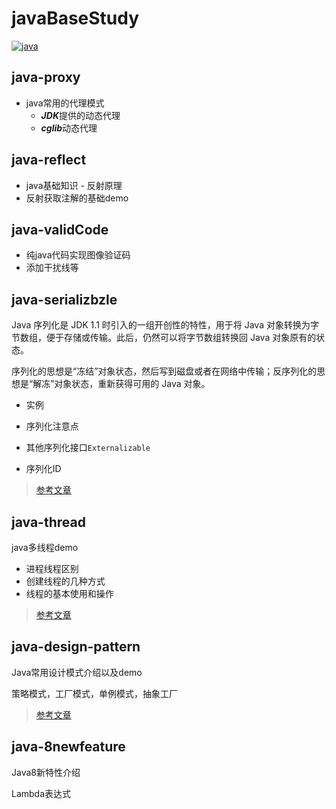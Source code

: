 # javaBaseStudy

[![java](https://img.shields.io/badge/JAVA-1.8+-green.svg)](#java-proxy)

## java-proxy

- java常用的代理模式
  - ***JDK***提供的动态代理
  - ***cglib***动态代理

## java-reflect

- java基础知识 - 反射原理
- 反射获取注解的基础demo

## java-validCode

- 纯java代码实现图像验证码
- 添加干扰线等

## java-serializbzle

Java 序列化是 JDK 1.1 时引入的一组开创性的特性，用于将 Java 对象转换为字节数组，便于存储或传输。此后，仍然可以将字节数组转换回 Java 对象原有的状态。

序列化的思想是“冻结”对象状态，然后写到磁盘或者在网络中传输；反序列化的思想是“解冻”对象状态，重新获得可用的 Java 对象。

* 实例

* 序列化注意点

* 其他序列化接口`Externalizable`

* 序列化ID

>[参考文章](https://mp.weixin.qq.com/s/qV9Ius76bo7GIKu0S-XZQA)

## java-thread

java多线程demo

* 进程线程区别
* 创建线程的几种方式
* 线程的基本使用和操作

> [参考文章](https://www.cnblogs.com/xiaoxi/p/7581899.html)

## java-design-pattern

Java常用设计模式介绍以及demo

策略模式，工厂模式，单例模式，抽象工厂

> [参考文章](https://www.runoob.com/design-pattern/strategy-pattern.html)

## java-8newfeature

Java8新特性介绍

Lambda表达式